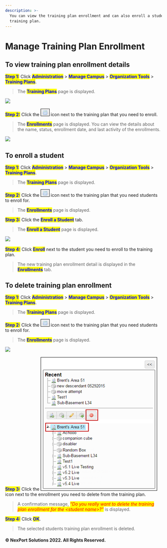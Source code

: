 ```yaml
---
description: >-
  You can view the training plan enrollment and can also enroll a student in a
  training plan.
---
```


# Manage Training Plan Enrollment

## **To view training plan enrollment details**

<mark style="color:blue;">**Step 1:**</mark> Click <mark style="color:blue;">**Administration**</mark> > <mark style="color:blue;">**Manage Campus**</mark> > <mark style="color:blue;">**Organization Tools**</mark> > <mark style="color:blue;">**Training Plans**</mark>.

> The <mark style="color:blue;">**Training Plans**</mark> page is displayed.

![](../../../../../.gitbook/assets/TrainingPlans\_Enroll\_550x275.png)

<mark style="color:blue;">**Step 2:**</mark> Click the ![](../../../../../.gitbook/assets/Details.png) icon next to the training plan that you need to enroll.

> The <mark style="color:blue;">**Enrollments**</mark> page is displayed. You can view the details about the name, status, enrollment date, and last activity of the enrollments.

![](../../../../../.gitbook/assets/TrainingPlan\_Ernollment\_550x153.png)

## **To enroll a student**

<mark style="color:blue;">**Step 1:**</mark> Click <mark style="color:blue;">**Administration**</mark> > <mark style="color:blue;">**Manage Campus**</mark> > <mark style="color:blue;">**Organization Tools**</mark> > <mark style="color:blue;">**Training Plans**</mark>.

> The <mark style="color:blue;">**Training Plans**</mark> page is displayed.

<mark style="color:blue;">**Step 2:**</mark> Click the ![](../../../../../.gitbook/assets/Details.png) icon next to the training plan that you need students to enroll for.

> The <mark style="color:blue;">**Enrollments**</mark> page is displayed.

<mark style="color:blue;">**Step 3:**</mark> Click the <mark style="color:blue;">**Enroll a Student**</mark> tab.

> The <mark style="color:blue;">**Enroll a Student**</mark> page is displayed.

![](../../../../../.gitbook/assets/TrainingPlan\_Enrollment\_Add\_550x224.png)

<mark style="color:blue;">**Step 4:**</mark> Click <mark style="color:blue;">**Enroll**</mark> next to the student you need to enroll to the training plan.

> The new training plan enrollment detail is displayed in the <mark style="color:blue;">**Enrollments**</mark> tab.

## **To delete training plan enrollment**

<mark style="color:blue;">**Step 1:**</mark> Click <mark style="color:blue;">**Administration**</mark> > <mark style="color:blue;">**Manage Campus**</mark> > <mark style="color:blue;">**Organization Tools**</mark> > <mark style="color:blue;">**Training Plans**</mark>.

> The <mark style="color:blue;">**Training Plans**</mark> page is displayed.

<mark style="color:blue;">**Step 2:**</mark> Click the ![](../../../../../.gitbook/assets/Details.png) icon next to the training plan that you need students to enroll for.

> The <mark style="color:blue;">**Enrollments**</mark> page is displayed.

![](../../../../../.gitbook/assets/TrainingPlan\_Ernollment\_Remove\_550x153.png)

<mark style="color:blue;">**Step 3:**</mark> Click the ![](../../../../../.gitbook/assets/Delete.png) icon next to the enrollment you need to delete from the training plan.

> A confirmation message, _<mark style="color:red;background-color:yellow;">“Do you really want to delete the training plan enrollment for the \<student name>?”</mark>_ is displayed.

<mark style="color:blue;">**Step 4:**</mark> Click <mark style="color:blue;">**OK**</mark>.

> The selected students training plan enrollment is deleted.

#### © NexPort Solutions 2022. All Rights Reserved.
